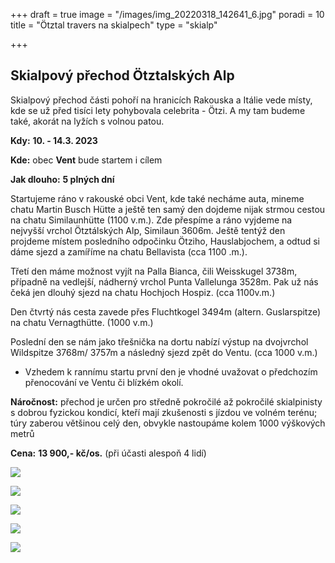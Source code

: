 +++
draft = true
image = "/images/img_20220318_142641_6.jpg"
poradi = 10
title = "Ötztal travers na skialpech"
type = "skialp"

+++
## **Skialpový přechod Ötztalských Alp**

Skialpový přechod části pohoří na hranicích Rakouska a Itálie vede místy, kde se už před tisíci lety pohybovala celebrita - Ötzi. A my tam budeme také, akorát na lyžích s volnou patou. 

**Kdy:** **10. - 14.3. 2023**

**Kde:** obec **Vent** bude startem i cílem

**Jak dlouho:** **5 plných dní**

Startujeme ráno v rakouské obci Vent, kde také necháme auta, mineme chatu Martin Busch Hütte a ještě ten samý den dojdeme nijak strmou cestou na chatu Similaunhütte (1100 v.m.). Zde přespíme a ráno vyjdeme na nejvyšší vrchol Ötztálských Alp, Similaun 3606m. Ještě tentýž den projdeme místem posledního odpočinku Ötziho, Hauslabjochem, a odtud si dáme sjezd a zamíříme na chatu Bellavista (cca 1100 .m.).

Třetí den máme možnost vyjít na Palla Bianca, čili Weisskugel 3738m, případně na vedlejší, nádherný vrchol Punta Vallelunga 3528m. Pak už nás čeká jen dlouhý sjezd na chatu Hochjoch Hospiz. (cca 1100v.m.)

Den čtvrtý nás cesta zavede přes Fluchtkogel 3494m (altern. Guslarspitze) na chatu Vernagthütte. (1000 v.m.)

Poslední den se nám jako třešnička na dortu nabízí výstup na dvojvrchol Wildspitze 3768m/ 3757m a následný sjezd zpět do Ventu. (cca 1000 v.m.)

* Vzhedem k rannímu startu první den je vhodné uvažovat o předchozím přenocování ve Ventu či blízkém okolí.

**Náročnost:** přechod je určen pro středně pokročilé až pokročilé skialpinisty s dobrou fyzickou kondicí, kteří mají zkušenosti s jízdou ve volném terénu; túry zaberou většinou celý den, obvykle nastoupáme kolem 1000 výškových metrů

**Cena:** **13 900,- kč/os.** (při účasti alespoň 4 lidí) 

![](/images/img_20220319_113515_6.jpg)

![](/images/img_20220318_104104_1.jpg)

![](/images/img_20220320_070933_3.jpg)

![](/images/img_20220320_104946_6.jpg)

![](/images/img_20220320_115125_1.jpg)